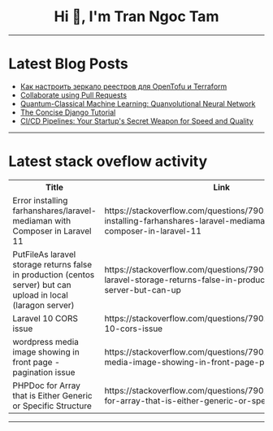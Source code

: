 <h1 align="center">Hi 👋, I'm Tran Ngoc Tam</h1>

---

# Latest Blog Posts 
<!-- BLOG-POST-LIST:START -->
- [Как настроить зеркало реестров для OpenTofu и Terraform](https://dev.to/kvendingoldo/kak-nastroit-zierkalo-rieiestrov-dlia-opentofu-i-terraform-277k)
- [Collaborate using Pull Requests](https://dev.to/farhatsharifh/collaborate-using-pull-requests-5c2o)
- [Quantum-Classical Machine Learning: Quanvolutional Neural Network](https://dev.to/ksk0629/quantum-classical-machine-learning-quanvolutional-neural-network-bcl)
- [The Concise Django Tutorial](https://dev.to/otamm/the-concise-django-tutorial-54lm)
- [CI/CD Pipelines: Your Startup&#39;s Secret Weapon for Speed and Quality](https://dev.to/arbythecoder/cicd-pipelines-your-startups-secret-weapon-for-speed-and-quality-1cj2)
<!-- BLOG-POST-LIST:END -->

---

# Latest stack oveflow activity
<table>
  <tr><th>Title</th><th>Link</th></tr>
  <!-- STACKOVERFLOW:START --><tr><td>Error installing farhanshares/laravel-mediaman with Composer in Laravel 11</td><td>https://stackoverflow.com/questions/79029332/error-installing-farhanshares-laravel-mediaman-with-composer-in-laravel-11</td></tr><tr><td>PutFileAs laravel storage returns false in production &lpar;centos server&rpar; but can upload in local &lpar;laragon server&rpar;</td><td>https://stackoverflow.com/questions/79029323/putfileas-laravel-storage-returns-false-in-production-centos-server-but-can-up</td></tr><tr><td>Laravel 10 CORS issue</td><td>https://stackoverflow.com/questions/79029253/laravel-10-cors-issue</td></tr><tr><td>wordpress media image showing in front page - pagination issue</td><td>https://stackoverflow.com/questions/79029067/wordpress-media-image-showing-in-front-page-pagination-issue</td></tr><tr><td>PHPDoc for Array that is Either Generic or Specific Structure</td><td>https://stackoverflow.com/questions/79029063/phpdoc-for-array-that-is-either-generic-or-specific-structure</td></tr><!-- STACKOVERFLOW:END -->
</table>

---


